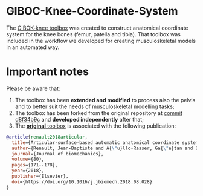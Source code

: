 # GIBOC-Knee-Coordinate-System  

The [GIBOK-knee toolbox](https://github.com/renaultJB/GIBOC-Knee-Coordinate-System) was created to construct anatomical coordinate system  for the knee bones (femur, patella and tibia).
That toolbox was included in the workflow we developed for creating musculoskeletal models in an automated way.

# Important notes
Please be aware that: 
1. The toolbox has been **extended and modified** to process also the pelvis and to better suit the needs of musculoskeletal modelling tasks;
2. The toolbox has been forked from the original repository at [commit d8f34b9c](https://github.com/renaultJB/GIBOC-Knee-Coordinate-System/commit/d8f34b9cf1b39a77af3cb7b6b2afbf7889321b46) and **developed independently** after that;
3. The [**original** toolbox](https://github.com/renaultJB/GIBOC-Knee-Coordinate-System) is associated with the following publication:

```bibtex
@article{renault2018articular,
  title={Articular-surface-based automatic anatomical coordinate systems for the knee bones},
  author={Renault, Jean-Baptiste and A{\"u}llo-Rasser, Ga{\"e}tan and Donnez, Mathias and Parratte, Sebastien and Chabrand, Patrick},
  journal={Journal of biomechanics},
  volume={80},
  pages={171--178},
  year={2018},
  publisher={Elsevier},
  doi={https://doi.org/10.1016/j.jbiomech.2018.08.028}
}
```
